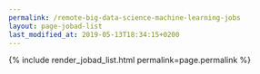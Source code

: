 ```yaml
---
permalink: /remote-big-data-science-machine-learning-jobs
layout: page-jobad-list
last_modified_at: 2019-05-13T18:34:15+0200
---
```

{% include render_jobad_list.html permalink=page.permalink %}
